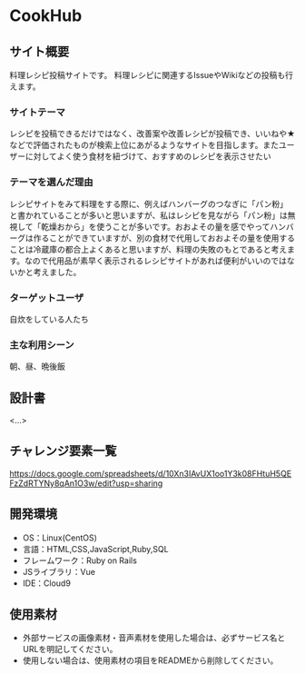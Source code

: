 # CookHub

## サイト概要

料理レシピ投稿サイトです。
料理レシピに関連するIssueやWikiなどの投稿も行えます。

### サイトテーマ

レシピを投稿できるだけではなく、改善案や改善レシピが投稿でき、いいねや★などで評価されたものが検索上位にあがるようなサイトを目指します。またユーザーに対してよく使う食材を紐づけて、おすすめのレシピを表示させたい

### テーマを選んだ理由

レシピサイトをみて料理をする際に、例えばハンバーグのつなぎに「パン粉」と書かれていることが多いと思いますが、私はレシピを見ながら「パン粉」は無視して「乾燥おから」を使うことが多いです。おおよその量を感でやってハンバーグは作ることができていますが、別の食材で代用しておおよその量を使用することは冷蔵庫の都合上よくあると思いますが、料理の失敗のもとであると考えます。なので代用品が素早く表示されるレシピサイトがあれば便利がいいのではないかと考えました。

### ターゲットユーザ

自炊をしている人たち

### 主な利用シーン

朝、昼、晩後飯

## 設計書

<...>

## チャレンジ要素一覧

https://docs.google.com/spreadsheets/d/10Xn3IAvUX1oo1Y3k08FHtuH5QEFzZdRTYNy8qAn1O3w/edit?usp=sharing

## 開発環境

- OS：Linux(CentOS)
- 言語：HTML,CSS,JavaScript,Ruby,SQL
- フレームワーク：Ruby on Rails
- JSライブラリ：Vue
- IDE：Cloud9

## 使用素材

- 外部サービスの画像素材・音声素材を使用した場合は、必ずサービス名とURLを明記してください。
- 使用しない場合は、使用素材の項目をREADMEから削除してください。